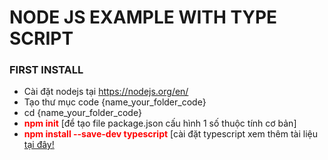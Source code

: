 <div>
<h1>NODE JS EXAMPLE WITH TYPE SCRIPT</h1>
</div>

<h3>FIRST INSTALL</h3>

<ul>
<li>Cài đặt nodejs tại <a target="_blank" href="https://nodejs.org/en/">https://nodejs.org/en/</a> </li>
<li>Tạo thư mục code {name_your_folder_code}</li>
<li>cd {name_your_folder_code}</li>
<li><strong class="npm-install" style="color: red">npm init</strong> [để tạo file package.json cấu hình 1 số thuộc tính cơ bản] </li>
<li><strong style="color: red">npm install --save-dev typescript</strong> [cài đặt typescript xem thêm tài liệu <a target="_blank" href="https://www.typescriptlang.org/docs/handbook/typescript-from-scratch.html">tại đây!</]</li>
</ul>
